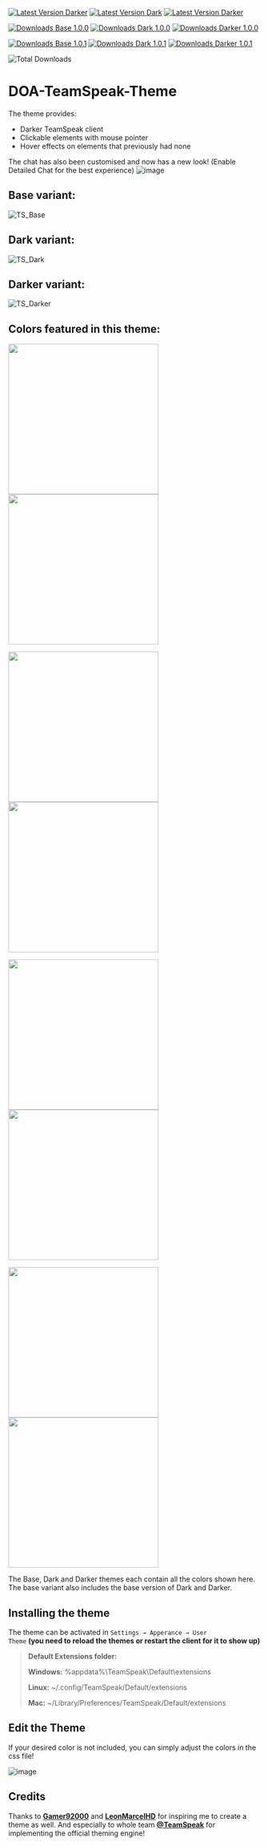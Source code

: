 [![Latest Version Darker](https://img.shields.io/badge/Latest%20Base%20Version-v1.0.1-brightgreen?style=flat&link=https%3A%2F%2Fgithub.com%2FImScheinox%2Fdoa%2Freleases%2Ftag%2Fbase-v1.0.0)](https://github.com/ImScheinox/doa/releases/tag/Base-v1.0.1)
[![Latest Version Dark](https://img.shields.io/badge/Latest%20Dark%20Version-v1.0.1-brightgreen?style=flat&link=https%3A%2F%2Fgithub.com%2FImScheinox%2Fdoa%2Freleases%2Ftag%2Fdark-v1.0.0)](https://github.com/ImScheinox/doa/releases/tag/Dark-v1.0.1)
[![Latest Version Darker](https://img.shields.io/badge/Latest%20Darker%20Version-v1.0.1-brightgreen?style=flat&link=https%3A%2F%2Fgithub.com%2FImScheinox%2Fdoa%2Freleases%2Ftag%2Fdarker-v1.0.0)](https://github.com/ImScheinox/doa/releases/tag/Darker-v1.0.1)

[![Downloads Base 1.0.0](https://img.shields.io/github/downloads/ImScheinox/doa/base-v1.0.0/total?label=Downloads%20Base%201.0.0)](https://github.com/ImScheinox/doa/releases/tag/base-v1.0.0)
[![Downloads Dark 1.0.0](https://img.shields.io/github/downloads/ImScheinox/doa/dark-v1.0.0/total?label=Downloads%20Dark%201.0.0)](https://github.com/ImScheinox/doa/releases/tag/dark-v1.0.0)
[![Downloads Darker 1.0.0](https://img.shields.io/github/downloads/ImScheinox/doa/darker-v1.0.0/total?label=Downloads%20Darker%201.0.0)](https://github.com/ImScheinox/doa/releases/tag/darker-v1.0.0)


[![Downloads Base 1.0.1](https://img.shields.io/github/downloads/ImScheinox/doa/base-v1.0.1/total?label=Downloads%20Base%201.0.1)](https://github.com/ImScheinox/doa/releases/tag/base-v1.0.1)
[![Downloads Dark 1.0.1](https://img.shields.io/github/downloads/ImScheinox/doa/dark-v1.0.1/total?label=Downloads%20Dark%201.0.1)](https://github.com/ImScheinox/doa/releases/tag/dark-v1.0.1)
[![Downloads Darker 1.0.1](https://img.shields.io/github/downloads/ImScheinox/doa/darker-v1.0.1/total?label=Downloads%20Darker%201.0.1)](https://github.com/ImScheinox/doa/releases/tag/darker-v1.0.1)


![Total Downloads](https://img.shields.io/github/downloads/ImScheinox/doa/total?label=Total%20Downloads)

# DOA-TeamSpeak-Theme
The theme provides:
<ul>
  <li>Darker TeamSpeak client</li>
  <li>Clickable elements with mouse pointer</li>
  <li>Hover effects on elements that previously had none</li>
</ul>

The chat has also been customised and now has a new look! (Enable Detailed Chat for the best experience)
![image](https://github.com/user-attachments/assets/dbd5272d-aab6-47a7-95a1-fc071fcf50a8)

## Base variant:
![TS_Base](https://github.com/user-attachments/assets/6163f27d-3b2e-460c-b2b6-53a48c0f92ff)
## Dark variant:
![TS_Dark](https://github.com/user-attachments/assets/31ce86b4-dedc-4347-9439-9213fd4fd847)
## Darker variant:
![TS_Darker](https://github.com/user-attachments/assets/ddaef44a-7de9-49fc-89ed-4aecb849c094)
## Colors featured in this theme:
<p>
  <img src="https://github.com/user-attachments/assets/65cf7f40-de42-49ec-8678-f504e6d8e28c" width="300">
  <img src="https://github.com/user-attachments/assets/ab94e220-b586-441d-af1e-c0caea2e52ad" width="300">
</p>
<p>
  <img src="https://github.com/user-attachments/assets/4d4797db-8e1f-409c-8b54-4eb0b0211eea" width="300">
  <img src="https://github.com/user-attachments/assets/e0bf27f0-d9af-4643-b85b-9bf553545fa0" width="300">
</p>
<p>
  <img src="https://github.com/user-attachments/assets/011fed91-6775-478c-8d0c-74defc9c5120" width="300">
  <img src="https://github.com/user-attachments/assets/39a0793e-0cfa-4c7c-b649-08f67e90709a" width="300">
</p>
<p>
  <img src="https://github.com/user-attachments/assets/da65411b-7b6c-4e6d-a87f-8f0001c44d45" width="300">
  <img src="https://github.com/user-attachments/assets/444d5bf1-bee3-43ef-ba02-59ef3f8a0f47" width="300">
</p>

The Base, Dark and Darker themes each contain all the colors shown here. The base variant also includes the base version of Dark and Darker.

## Installing the theme

The theme can be activated in <code>Settings → Apperance → User Theme</code> <strong>(you need to reload the themes or restart the client for it to show up)</strong>

<blockquote>
<div dir="auto">
<p dir="auto"><strong>Default Extensions folder:</strong></p>
</div>
<div dir="auto">
<p dir="auto"><strong>Windows:</strong> %appdata%\TeamSpeak\Default\extensions</p>
</div>
<div dir="auto">
<p dir="auto"><strong>Linux:</strong> ~/.config/TeamSpeak/Default/extensions</p>
</div>
<div dir="auto">
<p dir="auto"><strong>Mac:</strong> ~/Library/Preferences/TeamSpeak/Default/extensions</p>
</div>
</blockquote>

## Edit the Theme
If your desired color is not included, you can simply adjust the colors in the css file!

![image](https://github.com/user-attachments/assets/5f343a6d-bf82-4b9a-8659-f113794440fb)

## Credits
Thanks to <a href="https://community.teamspeak.com/u/gamer92000" rel="nofollow"><strong>Gamer92000</strong></a> and <a href="https://community.teamspeak.com/u/LeonmarcelHD" rel="nofollow"><strong>LeonMarcelHD</strong></a>  for inspiring me to create a theme as well. And especially to whole team  <a href="https://community.teamspeak.com" rel="nofollow"><strong>@TeamSpeak</strong></a>  for implementing the official theming engine!
